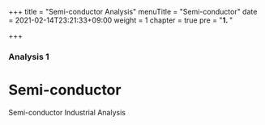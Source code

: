 +++
title = "Semi-conductor Analysis"
menuTitle = "Semi-conductor"
date = 2021-02-14T23:21:33+09:00
weight = 1
chapter = true
pre = "<b>1. </b>"


+++

### Analysis 1

# Semi-conductor

Semi-conductor Industrial Analysis

